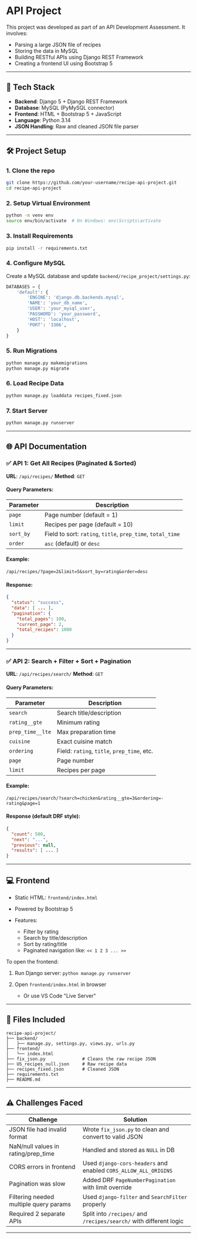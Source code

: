 # API Project

This project was developed as part of an API Development Assessment. It involves:
- Parsing a large JSON file of recipes
- Storing the data in MySQL
- Building RESTful APIs using Django REST Framework
- Creating a frontend UI using Bootstrap 5

---

## 🚀 Tech Stack

- **Backend**: Django 5 + Django REST Framework
- **Database**: MySQL (PyMySQL connector)
- **Frontend**: HTML + Bootstrap 5 + JavaScript
- **Language**: Python 3.14
- **JSON Handling**: Raw and cleaned JSON file parser

---

## 🛠️ Project Setup

### 1. Clone the repo
```bash
git clone https://github.com/your-username/recipe-api-project.git
cd recipe-api-project
````

### 2. Setup Virtual Environment

```bash
python -m venv env
source env/bin/activate  # On Windows: env\Scripts\activate
```

### 3. Install Requirements

```bash
pip install -r requirements.txt
```

### 4. Configure MySQL

Create a MySQL database and update `backend/recipe_project/settings.py`:

```python
DATABASES = {
    'default': {
        'ENGINE': 'django.db.backends.mysql',
        'NAME': 'your_db_name',
        'USER': 'your_mysql_user',
        'PASSWORD': 'your_password',
        'HOST': 'localhost',
        'PORT': '3306',
    }
}
```

### 5. Run Migrations

```bash
python manage.py makemigrations
python manage.py migrate
```

### 6. Load Recipe Data

```bash
python manage.py loaddata recipes_fixed.json
```

### 7. Start Server

```bash
python manage.py runserver
```

---

## 🌐 API Documentation

### ✅ API 1: Get All Recipes (Paginated & Sorted)

**URL**: `/api/recipes/`
**Method**: `GET`

#### Query Parameters:

| Parameter | Description                                                 |
| --------- | ----------------------------------------------------------- |
| `page`    | Page number (default = 1)                                   |
| `limit`   | Recipes per page (default = 10)                             |
| `sort_by` | Field to sort: `rating`, `title`, `prep_time`, `total_time` |
| `order`   | `asc` (default) or `desc`                                   |

#### Example:

```
/api/recipes/?page=2&limit=5&sort_by=rating&order=desc
```

#### Response:

```json
{
  "status": "success",
  "data": [ ... ],
  "pagination": {
    "total_pages": 100,
    "current_page": 2,
    "total_recipes": 1000
  }
}
```

---

### ✅ API 2: Search + Filter + Sort + Pagination

**URL**: `/api/recipes/search/`
**Method**: `GET`

#### Query Parameters:

| Parameter        | Description                                 |
| ---------------- | ------------------------------------------- |
| `search`         | Search title/description                    |
| `rating__gte`    | Minimum rating                              |
| `prep_time__lte` | Max preparation time                        |
| `cuisine`        | Exact cuisine match                         |
| `ordering`       | Field: `rating`, `title`, `prep_time`, etc. |
| `page`           | Page number                                 |
| `limit`          | Recipes per page                            |

#### Example:

```
/api/recipes/search/?search=chicken&rating__gte=3&ordering=-rating&page=1
```

#### Response (default DRF style):

```json
{
  "count": 500,
  "next": "...",
  "previous": null,
  "results": [ ... ]
}
```

---

## 💻 Frontend

* Static HTML: `frontend/index.html`
* Powered by Bootstrap 5
* Features:

  * Filter by rating
  * Search by title/description
  * Sort by rating/title
  * Paginated navigation like: `<< 1 2 3 ... >>`

To open the frontend:

1. Run Django server: `python manage.py runserver`
2. Open `frontend/index.html` in browser

   * Or use VS Code "Live Server"

---

## 📂 Files Included

```
recipe-api-project/
├── backend/
│   ├── manage.py, settings.py, views.py, urls.py
├── frontend/
│   └── index.html
├── fix_json.py              # Cleans the raw recipe JSON
├── US_recipes_null.json     # Raw recipe data
├── recipes_fixed.json       # Cleaned JSON
├── requirements.txt
├── README.md
```

---

## ⚠️ Challenges Faced

| Challenge                              | Solution                                                           |
| -------------------------------------- | ------------------------------------------------------------------ |
| JSON file had invalid format           | Wrote `fix_json.py` to clean and convert to valid JSON             |
| NaN/null values in rating/prep\_time   | Handled and stored as `NULL` in DB                                 |
| CORS errors in frontend                | Used `django-cors-headers` and enabled `CORS_ALLOW_ALL_ORIGINS`    |
| Pagination was slow                    | Added DRF `PageNumberPagination` with limit override               |
| Filtering needed multiple query params | Used `django-filter` and `SearchFilter` properly                   |
| Required 2 separate APIs               | Split into `/recipes/` and `/recipes/search/` with different logic |

---


